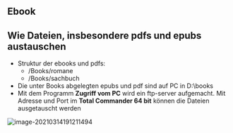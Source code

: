 ## Ebook

## Wie Dateien, insbesondere pdfs und epubs austauschen

- Struktur der ebooks und pdfs:
  - /Books/romane
  - /Books/sachbuch
- Die unter Books abgelegten epubs und pdf sind auf PC in D:\books
- Mit dem Programm **Zugriff vom PC** wird ein ftp-server aufgemacht. Mit Adresse und Port im **Total Commander 64  bit** können die Dateien ausgetauscht werden

![image-20210314191211494](/image-20210314191211494.png)